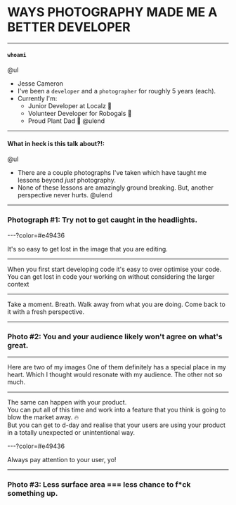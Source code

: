 <!-- https://gitpitch.com/jesse-cameron/presentations/photography?p=brownbags/programming_with_photos#/ -->

# WAYS PHOTOGRAPHY MADE ME A BETTER DEVELOPER

---

#### `whoami`

@ul
- Jesse Cameron
- I've been a `developer` and a `photographer` for roughly 5 years (each).
- Currently I'm:
    - Junior Developer at Localz 💼
    - Volunteer Developer for Robogals 🤖
    - Proud Plant Dad 🌱
@ulend

---

#### What in heck is this talk about?!:

@ul
- There are a couple photographs I've taken which have taught me lessons beyond _just_ photography.
- None of these lessons are amazingly ground breaking. But, another perspective never hurts.
@ulend

---

### Photograph #1: Try not to get caught in the headlights.

---?color=#e49436

It's so easy to get lost in the image that you are editing.

<!-- image -->

---

When you first start developing code it's easy to over optimise your code. <br/>
You can get lost in code your working on without considering the larger context <br/>

---

Take a moment. Breath. Walk away from what you are doing.
Come back to it with a fresh perspective.

---

### Photo #2: You and your audience likely won't agree on what's great.

---

Here are two of my images
One of them definitely has a special place in my heart. Which I thought would resonate with my audience. The other not so much.

<!-- image -->

---

The same can happen with your product. <br/>
You can put all of this time and work into a feature that you think is going to blow the market away. 🔥 <br/>
But you can get to d-day and realise that your users are using your product in a totally unexpected or unintentional way. <br/>

---?color=#e49436

Always pay attention to your user, yo!

---

### Photo #3: Less surface area === less chance to f*ck something up.

